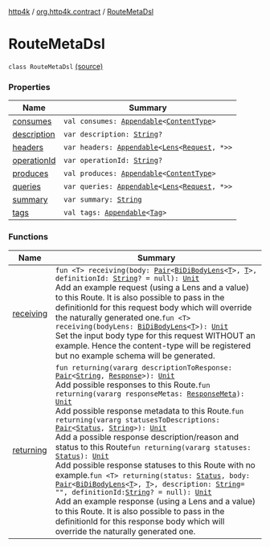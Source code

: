 [http4k](../../index.md) / [org.http4k.contract](../index.md) / [RouteMetaDsl](./index.md)

# RouteMetaDsl

`class RouteMetaDsl` [(source)](https://github.com/http4k/http4k/blob/master/http4k-contract/src/main/kotlin/org/http4k/contract/routeMeta.kt#L20)

### Properties

| Name | Summary |
|---|---|
| [consumes](consumes.md) | `val consumes: `[`Appendable`](../../org.http4k.util/-appendable/index.md)`<`[`ContentType`](../../org.http4k.core/-content-type/index.md)`>` |
| [description](description.md) | `var description: `[`String`](https://kotlinlang.org/api/latest/jvm/stdlib/kotlin/-string/index.html)`?` |
| [headers](headers.md) | `var headers: `[`Appendable`](../../org.http4k.util/-appendable/index.md)`<`[`Lens`](../../org.http4k.lens/-lens/index.md)`<`[`Request`](../../org.http4k.core/-request/index.md)`, *>>` |
| [operationId](operation-id.md) | `var operationId: `[`String`](https://kotlinlang.org/api/latest/jvm/stdlib/kotlin/-string/index.html)`?` |
| [produces](produces.md) | `val produces: `[`Appendable`](../../org.http4k.util/-appendable/index.md)`<`[`ContentType`](../../org.http4k.core/-content-type/index.md)`>` |
| [queries](queries.md) | `var queries: `[`Appendable`](../../org.http4k.util/-appendable/index.md)`<`[`Lens`](../../org.http4k.lens/-lens/index.md)`<`[`Request`](../../org.http4k.core/-request/index.md)`, *>>` |
| [summary](summary.md) | `var summary: `[`String`](https://kotlinlang.org/api/latest/jvm/stdlib/kotlin/-string/index.html) |
| [tags](tags.md) | `val tags: `[`Appendable`](../../org.http4k.util/-appendable/index.md)`<`[`Tag`](../-tag/index.md)`>` |

### Functions

| Name | Summary |
|---|---|
| [receiving](receiving.md) | `fun <T> receiving(body: `[`Pair`](https://kotlinlang.org/api/latest/jvm/stdlib/kotlin/-pair/index.html)`<`[`BiDiBodyLens`](../../org.http4k.lens/-bi-di-body-lens/index.md)`<`[`T`](receiving.md#T)`>, `[`T`](receiving.md#T)`>, definitionId: `[`String`](https://kotlinlang.org/api/latest/jvm/stdlib/kotlin/-string/index.html)`? = null): `[`Unit`](https://kotlinlang.org/api/latest/jvm/stdlib/kotlin/-unit/index.html)<br>Add an example request (using a Lens and a value) to this Route. It is also possible to pass in the definitionId for this request body which will override the naturally generated one.`fun <T> receiving(bodyLens: `[`BiDiBodyLens`](../../org.http4k.lens/-bi-di-body-lens/index.md)`<`[`T`](receiving.md#T)`>): `[`Unit`](https://kotlinlang.org/api/latest/jvm/stdlib/kotlin/-unit/index.html)<br>Set the input body type for this request WITHOUT an example. Hence the content-type will be registered but no example schema will be generated. |
| [returning](returning.md) | `fun returning(vararg descriptionToResponse: `[`Pair`](https://kotlinlang.org/api/latest/jvm/stdlib/kotlin/-pair/index.html)`<`[`String`](https://kotlinlang.org/api/latest/jvm/stdlib/kotlin/-string/index.html)`, `[`Response`](../../org.http4k.core/-response/index.md)`>): `[`Unit`](https://kotlinlang.org/api/latest/jvm/stdlib/kotlin/-unit/index.html)<br>Add possible responses to this Route.`fun returning(vararg responseMetas: `[`ResponseMeta`](../-response-meta/index.md)`): `[`Unit`](https://kotlinlang.org/api/latest/jvm/stdlib/kotlin/-unit/index.html)<br>Add possible response metadata to this Route.`fun returning(vararg statusesToDescriptions: `[`Pair`](https://kotlinlang.org/api/latest/jvm/stdlib/kotlin/-pair/index.html)`<`[`Status`](../../org.http4k.core/-status/index.md)`, `[`String`](https://kotlinlang.org/api/latest/jvm/stdlib/kotlin/-string/index.html)`>): `[`Unit`](https://kotlinlang.org/api/latest/jvm/stdlib/kotlin/-unit/index.html)<br>Add a possible response description/reason and status to this Route`fun returning(vararg statuses: `[`Status`](../../org.http4k.core/-status/index.md)`): `[`Unit`](https://kotlinlang.org/api/latest/jvm/stdlib/kotlin/-unit/index.html)<br>Add possible response statuses to this Route with no example.`fun <T> returning(status: `[`Status`](../../org.http4k.core/-status/index.md)`, body: `[`Pair`](https://kotlinlang.org/api/latest/jvm/stdlib/kotlin/-pair/index.html)`<`[`BiDiBodyLens`](../../org.http4k.lens/-bi-di-body-lens/index.md)`<`[`T`](returning.md#T)`>, `[`T`](returning.md#T)`>, description: `[`String`](https://kotlinlang.org/api/latest/jvm/stdlib/kotlin/-string/index.html)` = "", definitionId: `[`String`](https://kotlinlang.org/api/latest/jvm/stdlib/kotlin/-string/index.html)`? = null): `[`Unit`](https://kotlinlang.org/api/latest/jvm/stdlib/kotlin/-unit/index.html)<br>Add an example response (using a Lens and a value) to this Route. It is also possible to pass in the definitionId for this response body which will override the naturally generated one. |
